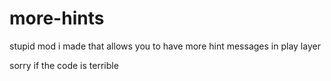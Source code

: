 # more-hints
stupid mod i made that allows you to have more hint messages in play layer

sorry if the code is terrible
